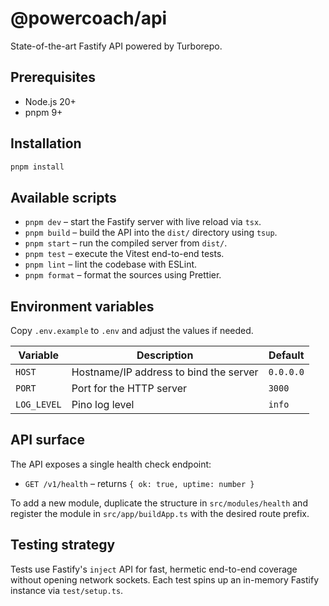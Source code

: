 # @powercoach/api

State-of-the-art Fastify API powered by Turborepo.

## Prerequisites

- Node.js 20+
- pnpm 9+

## Installation

```sh
pnpm install
```

## Available scripts

- `pnpm dev` – start the Fastify server with live reload via `tsx`.
- `pnpm build` – build the API into the `dist/` directory using `tsup`.
- `pnpm start` – run the compiled server from `dist/`.
- `pnpm test` – execute the Vitest end-to-end tests.
- `pnpm lint` – lint the codebase with ESLint.
- `pnpm format` – format the sources using Prettier.

## Environment variables

Copy `.env.example` to `.env` and adjust the values if needed.

| Variable    | Description                            | Default   |
| ----------- | -------------------------------------- | --------- |
| `HOST`      | Hostname/IP address to bind the server | `0.0.0.0` |
| `PORT`      | Port for the HTTP server               | `3000`    |
| `LOG_LEVEL` | Pino log level                         | `info`    |

## API surface

The API exposes a single health check endpoint:

- `GET /v1/health` – returns `{ ok: true, uptime: number }`

To add a new module, duplicate the structure in `src/modules/health` and register the module in `src/app/buildApp.ts` with the desired route prefix.

## Testing strategy

Tests use Fastify's `inject` API for fast, hermetic end-to-end coverage without opening network sockets. Each test spins up an in-memory Fastify instance via `test/setup.ts`.
